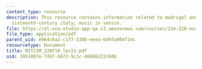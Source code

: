 ```yaml
---
content_type: resource
description: This resource contains information related to madrigal and drama in late
  sixteenth-century italy; music in venice.
file: https://ol-ocw-studio-app-qa.s3.amazonaws.com/courses/21m-220-early-music-fall-2010/3951807e7d47b6729c1c46886222c60b_MIT21M_220F10_lec21.pdf
file_type: application/pdf
parent_uid: e964c0a2-c177-530b-eeea-6d9fa004f14c
resourcetype: Document
title: MIT21M_220F10_lec21.pdf
uid: 3951807e-7d47-b672-9c1c-46886222c60b
---
```

